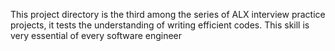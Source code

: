 This project directory is the third among the series of ALX interview practice projects, it tests the understanding of writing efficient codes. This skill is very essential of every software engineer
